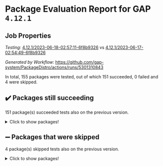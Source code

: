 # Package Evaluation Report for GAP `4.12.1`

## Job Properties

*Testing:* [4.12.1/2023-06-18-02:57:11-6f8b9326](https://github.com/gap-system/PackageDistro/blob/data/reports/4.12.1/2023-06-18-02:57:11-6f8b9326) vs [4.12.1/2023-06-17-02:54:49-6f8b9326](https://github.com/gap-system/PackageDistro/blob/data/reports/4.12.1/2023-06-17-02:54:49-6f8b9326)

*Generated by Workflow:* https://github.com/gap-system/PackageDistro/actions/runs/5301310843

In total, 155 packages were tested, out of which 151 succeeded, 0 failed and 4 were skipped.

## :heavy_check_mark: Packages still succeeding

151 package(s) succeeded tests also on the previous version.
<details><summary>Click to show packages!</summary>

- 4ti2interface 2023.02-04 [(success)](https://github.com/gap-system/PackageDistro/actions/runs/5301310843/jobs/9595591812)
- ace 5.6.2 [(success)](https://github.com/gap-system/PackageDistro/actions/runs/5301310843/jobs/9595591877)
- aclib 1.3.2 [(success)](https://github.com/gap-system/PackageDistro/actions/runs/5301310843/jobs/9595591930)
- agt 0.3.1 [(success)](https://github.com/gap-system/PackageDistro/actions/runs/5301310843/jobs/9595591966)
- alnuth 3.2.1 [(success)](https://github.com/gap-system/PackageDistro/actions/runs/5301310843/jobs/9595592032)
- anupq 3.3.0 [(success)](https://github.com/gap-system/PackageDistro/actions/runs/5301310843/jobs/9595592090)
- atlasrep 2.1.6 [(success)](https://github.com/gap-system/PackageDistro/actions/runs/5301310843/jobs/9595592140)
- autodoc 2022.10.20 [(success)](https://github.com/gap-system/PackageDistro/actions/runs/5301310843/jobs/9595592190)
- automata 1.15 [(success)](https://github.com/gap-system/PackageDistro/actions/runs/5301310843/jobs/9595592238)
- automgrp 1.3.2 [(success)](https://github.com/gap-system/PackageDistro/actions/runs/5301310843/jobs/9595592286)
- autpgrp 1.11 [(success)](https://github.com/gap-system/PackageDistro/actions/runs/5301310843/jobs/9595592341)
- cap 2023.05-12 [(success)](https://github.com/gap-system/PackageDistro/actions/runs/5301310843/jobs/9595592387)
- caratinterface 2.3.5 [(success)](https://github.com/gap-system/PackageDistro/actions/runs/5301310843/jobs/9595592424)
- cddinterface 2022.11.01 [(success)](https://github.com/gap-system/PackageDistro/actions/runs/5301310843/jobs/9595592466)
- circle 1.6.6 [(success)](https://github.com/gap-system/PackageDistro/actions/runs/5301310843/jobs/9595592512)
- classicpres 1.22 [(success)](https://github.com/gap-system/PackageDistro/actions/runs/5301310843/jobs/9595592559)
- cohomolo 1.6.11 [(success)](https://github.com/gap-system/PackageDistro/actions/runs/5301310843/jobs/9595592605)
- congruence 1.2.5 [(success)](https://github.com/gap-system/PackageDistro/actions/runs/5301310843/jobs/9595592655)
- corelg 1.56 [(success)](https://github.com/gap-system/PackageDistro/actions/runs/5301310843/jobs/9595592691)
- crime 1.6 [(success)](https://github.com/gap-system/PackageDistro/actions/runs/5301310843/jobs/9595592728)
- crisp 1.4.6 [(success)](https://github.com/gap-system/PackageDistro/actions/runs/5301310843/jobs/9595592765)
- crypting 0.10.4 [(success)](https://github.com/gap-system/PackageDistro/actions/runs/5301310843/jobs/9595592801)
- cryst 4.1.26 [(success)](https://github.com/gap-system/PackageDistro/actions/runs/5301310843/jobs/9595592837)
- crystcat 1.1.10 [(success)](https://github.com/gap-system/PackageDistro/actions/runs/5301310843/jobs/9595592884)
- ctbllib 1.3.6 [(success)](https://github.com/gap-system/PackageDistro/actions/runs/5301310843/jobs/9595592929)
- cubefree 1.19 [(success)](https://github.com/gap-system/PackageDistro/actions/runs/5301310843/jobs/9595592970)
- curlinterface 2.3.2 [(success)](https://github.com/gap-system/PackageDistro/actions/runs/5301310843/jobs/9595593004)
- cvec 2.8.1 [(success)](https://github.com/gap-system/PackageDistro/actions/runs/5301310843/jobs/9595593031)
- datastructures 0.3.0 [(success)](https://github.com/gap-system/PackageDistro/actions/runs/5301310843/jobs/9595593070)
- deepthought 1.0.6 [(success)](https://github.com/gap-system/PackageDistro/actions/runs/5301310843/jobs/9595593115)
- design 1.8 [(success)](https://github.com/gap-system/PackageDistro/actions/runs/5301310843/jobs/9595593167)
- difsets 2.3.1 [(success)](https://github.com/gap-system/PackageDistro/actions/runs/5301310843/jobs/9595593208)
- digraphs 1.6.2 [(success)](https://github.com/gap-system/PackageDistro/actions/runs/5301310843/jobs/9595593250)
- edim 1.3.7 [(success)](https://github.com/gap-system/PackageDistro/actions/runs/5301310843/jobs/9595593286)
- example 4.3.4 [(success)](https://github.com/gap-system/PackageDistro/actions/runs/5301310843/jobs/9595593320)
- examplesforhomalg 2023.02-04 [(success)](https://github.com/gap-system/PackageDistro/actions/runs/5301310843/jobs/9595593356)
- factint 1.6.3 [(success)](https://github.com/gap-system/PackageDistro/actions/runs/5301310843/jobs/9595593405)
- ferret 1.0.9 [(success)](https://github.com/gap-system/PackageDistro/actions/runs/5301310843/jobs/9595593431)
- fga 1.5.0 [(success)](https://github.com/gap-system/PackageDistro/actions/runs/5301310843/jobs/9595593466)
- fining 1.5.5 [(success)](https://github.com/gap-system/PackageDistro/actions/runs/5301310843/jobs/9595593490)
- float 1.0.3 [(success)](https://github.com/gap-system/PackageDistro/actions/runs/5301310843/jobs/9595593519)
- format 1.4.3 [(success)](https://github.com/gap-system/PackageDistro/actions/runs/5301310843/jobs/9595593549)
- forms 1.2.9 [(success)](https://github.com/gap-system/PackageDistro/actions/runs/5301310843/jobs/9595593576)
- fplsa 1.2.6 [(success)](https://github.com/gap-system/PackageDistro/actions/runs/5301310843/jobs/9595593618)
- fr 2.4.12 [(success)](https://github.com/gap-system/PackageDistro/actions/runs/5301310843/jobs/9595593649)
- francy 2.0.3 [(success)](https://github.com/gap-system/PackageDistro/actions/runs/5301310843/jobs/9595593680)
- fwtree 1.3 [(success)](https://github.com/gap-system/PackageDistro/actions/runs/5301310843/jobs/9595593719)
- gapdoc 1.6.6 [(success)](https://github.com/gap-system/PackageDistro/actions/runs/5301310843/jobs/9595593760)
- gauss 2023.02-04 [(success)](https://github.com/gap-system/PackageDistro/actions/runs/5301310843/jobs/9595593796)
- gaussforhomalg 2023.02-04 [(success)](https://github.com/gap-system/PackageDistro/actions/runs/5301310843/jobs/9595593830)
- gbnp 1.0.5 [(success)](https://github.com/gap-system/PackageDistro/actions/runs/5301310843/jobs/9595593859)
- generalizedmorphismsforcap 2023.03-01 [(success)](https://github.com/gap-system/PackageDistro/actions/runs/5301310843/jobs/9595593897)
- genss 1.6.8 [(success)](https://github.com/gap-system/PackageDistro/actions/runs/5301310843/jobs/9595593937)
- gradedmodules 2023.02-04 [(success)](https://github.com/gap-system/PackageDistro/actions/runs/5301310843/jobs/9595593973)
- gradedringforhomalg 2023.02-04 [(success)](https://github.com/gap-system/PackageDistro/actions/runs/5301310843/jobs/9595594014)
- grape 4.9.0 [(success)](https://github.com/gap-system/PackageDistro/actions/runs/5301310843/jobs/9595594050)
- groupoids 1.73 [(success)](https://github.com/gap-system/PackageDistro/actions/runs/5301310843/jobs/9595594090)
- grpconst 2.6.4 [(success)](https://github.com/gap-system/PackageDistro/actions/runs/5301310843/jobs/9595594129)
- guarana 0.96.3 [(success)](https://github.com/gap-system/PackageDistro/actions/runs/5301310843/jobs/9595594168)
- guava 3.18 [(success)](https://github.com/gap-system/PackageDistro/actions/runs/5301310843/jobs/9595594211)
- hap 1.56 [(success)](https://github.com/gap-system/PackageDistro/actions/runs/5301310843/jobs/9595594251)
- hapcryst 0.1.15 [(success)](https://github.com/gap-system/PackageDistro/actions/runs/5301310843/jobs/9595594281)
- hecke 1.5.3 [(success)](https://github.com/gap-system/PackageDistro/actions/runs/5301310843/jobs/9595594315)
- help 3.5 [(success)](https://github.com/gap-system/PackageDistro/actions/runs/5301310843/jobs/9595594357)
- homalg 2023.02-05 [(success)](https://github.com/gap-system/PackageDistro/actions/runs/5301310843/jobs/9595594402)
- homalgtocas 2023.02-04 [(success)](https://github.com/gap-system/PackageDistro/actions/runs/5301310843/jobs/9595594433)
- idrel 2.45 [(success)](https://github.com/gap-system/PackageDistro/actions/runs/5301310843/jobs/9595594468)
- images 1.3.1 [(success)](https://github.com/gap-system/PackageDistro/actions/runs/5301310843/jobs/9595594519)
- intpic 0.3.0 [(success)](https://github.com/gap-system/PackageDistro/actions/runs/5301310843/jobs/9595594563)
- io 4.8.1 [(success)](https://github.com/gap-system/PackageDistro/actions/runs/5301310843/jobs/9595594609)
- io_forhomalg 2023.02-04 [(success)](https://github.com/gap-system/PackageDistro/actions/runs/5301310843/jobs/9595594651)
- irredsol 1.4.4 [(success)](https://github.com/gap-system/PackageDistro/actions/runs/5301310843/jobs/9595594698)
- json 2.1.1 [(success)](https://github.com/gap-system/PackageDistro/actions/runs/5301310843/jobs/9595594753)
- jupyterkernel 1.5.0 [(success)](https://github.com/gap-system/PackageDistro/actions/runs/5301310843/jobs/9595594796)
- jupyterviz 1.5.6 [(success)](https://github.com/gap-system/PackageDistro/actions/runs/5301310843/jobs/9595594853)
- kan 1.35 [(success)](https://github.com/gap-system/PackageDistro/actions/runs/5301310843/jobs/9595594903)
- kbmag 1.5.11 [(success)](https://github.com/gap-system/PackageDistro/actions/runs/5301310843/jobs/9595594955)
- laguna 3.9.6 [(success)](https://github.com/gap-system/PackageDistro/actions/runs/5301310843/jobs/9595594990)
- liealgdb 2.2.1 [(success)](https://github.com/gap-system/PackageDistro/actions/runs/5301310843/jobs/9595595026)
- liepring 2.8 [(success)](https://github.com/gap-system/PackageDistro/actions/runs/5301310843/jobs/9595595059)
- liering 2.4.2 [(success)](https://github.com/gap-system/PackageDistro/actions/runs/5301310843/jobs/9595595111)
- linearalgebraforcap 2023.06-01 [(success)](https://github.com/gap-system/PackageDistro/actions/runs/5301310843/jobs/9595595146)
- localizeringforhomalg 2023.02-04 [(success)](https://github.com/gap-system/PackageDistro/actions/runs/5301310843/jobs/9595595206)
- loops 3.4.3 [(success)](https://github.com/gap-system/PackageDistro/actions/runs/5301310843/jobs/9595595252)
- lpres 1.0.3 [(success)](https://github.com/gap-system/PackageDistro/actions/runs/5301310843/jobs/9595595308)
- majoranaalgebras 1.5.1 [(success)](https://github.com/gap-system/PackageDistro/actions/runs/5301310843/jobs/9595595341)
- mapclass 1.4.6 [(success)](https://github.com/gap-system/PackageDistro/actions/runs/5301310843/jobs/9595595377)
- matgrp 0.70 [(success)](https://github.com/gap-system/PackageDistro/actions/runs/5301310843/jobs/9595595416)
- matricesforhomalg 2023.02-04 [(success)](https://github.com/gap-system/PackageDistro/actions/runs/5301310843/jobs/9595595464)
- modisom 2.5.4 [(success)](https://github.com/gap-system/PackageDistro/actions/runs/5301310843/jobs/9595595511)
- modulepresentationsforcap 2023.06-01 [(success)](https://github.com/gap-system/PackageDistro/actions/runs/5301310843/jobs/9595595575)
- modules 2023.02-04 [(success)](https://github.com/gap-system/PackageDistro/actions/runs/5301310843/jobs/9595595634)
- monoidalcategories 2023.05-03 [(success)](https://github.com/gap-system/PackageDistro/actions/runs/5301310843/jobs/9595595676)
- nconvex 2022.09-01 [(success)](https://github.com/gap-system/PackageDistro/actions/runs/5301310843/jobs/9595595717)
- nilmat 1.4.2 [(success)](https://github.com/gap-system/PackageDistro/actions/runs/5301310843/jobs/9595595768)
- nock 1.5 [(success)](https://github.com/gap-system/PackageDistro/actions/runs/5301310843/jobs/9595595827)
- normalizinterface 1.3.6 [(success)](https://github.com/gap-system/PackageDistro/actions/runs/5301310843/jobs/9595595870)
- nq 2.5.10 [(success)](https://github.com/gap-system/PackageDistro/actions/runs/5301310843/jobs/9595595933)
- numericalsgps 1.3.1 [(success)](https://github.com/gap-system/PackageDistro/actions/runs/5301310843/jobs/9595595987)
- openmath 11.5.3 [(success)](https://github.com/gap-system/PackageDistro/actions/runs/5301310843/jobs/9595596041)
- orb 4.9.0 [(success)](https://github.com/gap-system/PackageDistro/actions/runs/5301310843/jobs/9595596109)
- packagemanager 1.4.1 [(success)](https://github.com/gap-system/PackageDistro/actions/runs/5301310843/jobs/9595596150)
- patternclass 2.4.3 [(success)](https://github.com/gap-system/PackageDistro/actions/runs/5301310843/jobs/9595596204)
- permut 2.0.4 [(success)](https://github.com/gap-system/PackageDistro/actions/runs/5301310843/jobs/9595596257)
- polenta 1.3.10 [(success)](https://github.com/gap-system/PackageDistro/actions/runs/5301310843/jobs/9595596314)
- polymaking 0.8.6 [(success)](https://github.com/gap-system/PackageDistro/actions/runs/5301310843/jobs/9595596367)
- primgrp 3.4.4 [(success)](https://github.com/gap-system/PackageDistro/actions/runs/5301310843/jobs/9595596421)
- profiling 2.5.2 [(success)](https://github.com/gap-system/PackageDistro/actions/runs/5301310843/jobs/9595596482)
- qpa 1.34 [(success)](https://github.com/gap-system/PackageDistro/actions/runs/5301310843/jobs/9595596534)
- quagroup 1.8.3 [(success)](https://github.com/gap-system/PackageDistro/actions/runs/5301310843/jobs/9595596597)
- radiroot 2.9 [(success)](https://github.com/gap-system/PackageDistro/actions/runs/5301310843/jobs/9595596658)
- rcwa 4.7.1 [(success)](https://github.com/gap-system/PackageDistro/actions/runs/5301310843/jobs/9595596726)
- rds 1.8 [(success)](https://github.com/gap-system/PackageDistro/actions/runs/5301310843/jobs/9595596783)
- recog 1.4.2 [(success)](https://github.com/gap-system/PackageDistro/actions/runs/5301310843/jobs/9595596853)
- repndecomp 1.3.0 [(success)](https://github.com/gap-system/PackageDistro/actions/runs/5301310843/jobs/9595596914)
- repsn 3.1.1 [(success)](https://github.com/gap-system/PackageDistro/actions/runs/5301310843/jobs/9595596970)
- resclasses 4.7.3 [(success)](https://github.com/gap-system/PackageDistro/actions/runs/5301310843/jobs/9595597016)
- ringsforhomalg 2023.02-05 [(success)](https://github.com/gap-system/PackageDistro/actions/runs/5301310843/jobs/9595597074)
- sco 2023.02-04 [(success)](https://github.com/gap-system/PackageDistro/actions/runs/5301310843/jobs/9595597125)
- scscp 2.4.1 [(success)](https://github.com/gap-system/PackageDistro/actions/runs/5301310843/jobs/9595597182)
- semigroups 5.2.1 [(success)](https://github.com/gap-system/PackageDistro/actions/runs/5301310843/jobs/9595597239)
- sglppow 2.3 [(success)](https://github.com/gap-system/PackageDistro/actions/runs/5301310843/jobs/9595597289)
- sgpviz 0.999.5 [(success)](https://github.com/gap-system/PackageDistro/actions/runs/5301310843/jobs/9595597341)
- simpcomp 2.1.14 [(success)](https://github.com/gap-system/PackageDistro/actions/runs/5301310843/jobs/9595597397)
- singular 2023.02.09 [(success)](https://github.com/gap-system/PackageDistro/actions/runs/5301310843/jobs/9595597447)
- sl2reps 1.1 [(success)](https://github.com/gap-system/PackageDistro/actions/runs/5301310843/jobs/9595597509)
- sla 1.5.3 [(success)](https://github.com/gap-system/PackageDistro/actions/runs/5301310843/jobs/9595597561)
- smallgrp 1.5.3 [(success)](https://github.com/gap-system/PackageDistro/actions/runs/5301310843/jobs/9595597611)
- smallsemi 0.6.13 [(success)](https://github.com/gap-system/PackageDistro/actions/runs/5301310843/jobs/9595597650)
- sonata 2.9.6 [(success)](https://github.com/gap-system/PackageDistro/actions/runs/5301310843/jobs/9595597692)
- sophus 1.27 [(success)](https://github.com/gap-system/PackageDistro/actions/runs/5301310843/jobs/9595597740)
- spinsym 1.5.2 [(success)](https://github.com/gap-system/PackageDistro/actions/runs/5301310843/jobs/9595597795)
- standardff 0.9.4 [(success)](https://github.com/gap-system/PackageDistro/actions/runs/5301310843/jobs/9595597835)
- symbcompcc 1.3.2 [(success)](https://github.com/gap-system/PackageDistro/actions/runs/5301310843/jobs/9595597878)
- thelma 1.3 [(success)](https://github.com/gap-system/PackageDistro/actions/runs/5301310843/jobs/9595597940)
- tomlib 1.2.9 [(success)](https://github.com/gap-system/PackageDistro/actions/runs/5301310843/jobs/9595597979)
- toolsforhomalg 2023.05-01 [(success)](https://github.com/gap-system/PackageDistro/actions/runs/5301310843/jobs/9595598020)
- toric 1.9.5 [(success)](https://github.com/gap-system/PackageDistro/actions/runs/5301310843/jobs/9595598068)
- toricvarieties 2022.07.13 [(success)](https://github.com/gap-system/PackageDistro/actions/runs/5301310843/jobs/9595598107)
- transgrp 3.6.4 [(success)](https://github.com/gap-system/PackageDistro/actions/runs/5301310843/jobs/9595598161)
- ugaly 4.0.3 [(success)](https://github.com/gap-system/PackageDistro/actions/runs/5301310843/jobs/9595598207)
- unipot 1.5 [(success)](https://github.com/gap-system/PackageDistro/actions/runs/5301310843/jobs/9595598245)
- unitlib 4.2.0 [(success)](https://github.com/gap-system/PackageDistro/actions/runs/5301310843/jobs/9595598274)
- utils 0.82 [(success)](https://github.com/gap-system/PackageDistro/actions/runs/5301310843/jobs/9595598305)
- uuid 0.7 [(success)](https://github.com/gap-system/PackageDistro/actions/runs/5301310843/jobs/9595598343)
- walrus 0.9991 [(success)](https://github.com/gap-system/PackageDistro/actions/runs/5301310843/jobs/9595598378)
- wedderga 4.10.4 [(success)](https://github.com/gap-system/PackageDistro/actions/runs/5301310843/jobs/9595598412)
- xmod 2.91 [(success)](https://github.com/gap-system/PackageDistro/actions/runs/5301310843/jobs/9595598452)
- xmodalg 1.23 [(success)](https://github.com/gap-system/PackageDistro/actions/runs/5301310843/jobs/9595598486)
- yangbaxter 0.10.3 [(success)](https://github.com/gap-system/PackageDistro/actions/runs/5301310843/jobs/9595598520)
- zeromqinterface 0.14 [(success)](https://github.com/gap-system/PackageDistro/actions/runs/5301310843/jobs/9595598564)
</details>

## :heavy_minus_sign: Packages that were skipped

4 package(s) skipped tests also on the previous version.
<details><summary>Click to show packages!</summary>

- browse 1.8.21 [(skipped)](https://github.com/gap-system/PackageDistro/actions/runs/5301310843/jobs/9595480301)
- itc 1.5.1 [(skipped)](https://github.com/gap-system/PackageDistro/actions/runs/5301310843/jobs/9595480301)
- polycyclic 2.16 [(skipped)](https://github.com/gap-system/PackageDistro/actions/runs/5301310843/jobs/9595480301)
- xgap 4.31 [(skipped)](https://github.com/gap-system/PackageDistro/actions/runs/5301310843/jobs/9595480301)
</details>

